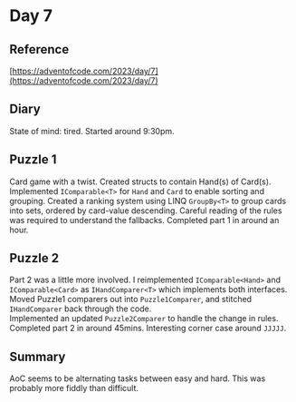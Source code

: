 # Day 7

## Reference

[https://adventofcode.com/2023/day/7](https://adventofcode.com/2023/day/7)

## Diary

State of mind: tired.
Started around 9:30pm.

## Puzzle 1
Card game with a twist. Created structs to contain Hand(s) of Card(s).
Implemented ```IComparable<T>``` for ```Hand``` and ```Card``` to enable sorting and grouping.
Created a ranking system using LINQ ```GroupBy<T>``` to group cards into sets, ordered by card-value descending.
Careful reading of the rules was required to understand the fallbacks.
Completed part 1 in around an hour.

## Puzzle 2
Part 2 was a little more involved.  I reimplemented ```IComparable<Hand>``` and ```IComparable<Card>``` as ```IHandComparer<T>``` which implements both interfaces.
Moved Puzzle1 comparers out into ```Puzzle1Comparer```, and stitched ```IHandComparer``` back through the code.  
Implemented an updated ```Puzzle2Comparer``` to handle the change in rules.  Completed part 2 in around 45mins.
Interesting corner case around ```JJJJJ```.

## Summary
AoC seems to be alternating tasks between easy and hard.  This was probably more fiddly than difficult.